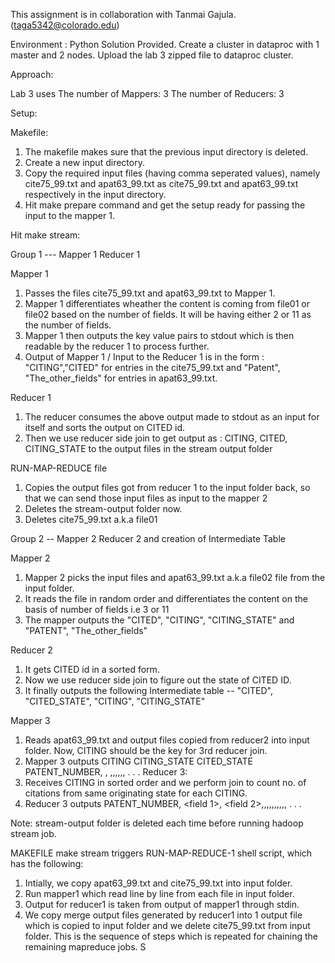 This assignment is in collaboration with Tanmai Gajula. (taga5342@colorado.edu)

Environment : Python Solution Provided.
Create a cluster in dataproc with 1 master and 2 nodes.
Upload the lab 3 zipped file to dataproc cluster.

Approach:

Lab 3 uses 
The number of Mappers: 3
The number of Reducers: 3

Setup:

Makefile:
1. The makefile makes sure that the previous input directory is deleted.
2. Create a new input directory.
3. Copy the required input files (having comma seperated values), namely cite75_99.txt and apat63_99.txt as cite75_99.txt and apat63_99.txt respectively in the input directory.
4. Hit make prepare command and get the setup ready for passing the input to the mapper 1.

Hit make stream:

Group 1 --- Mapper 1 Reducer 1

Mapper 1

1. Passes the files cite75_99.txt and apat63_99.txt to Mapper 1.
2. Mapper 1 differentiates wheather the content is coming from file01 or file02 based on the number of fields. It will be having either 2 or 11 as the number of fields.
3. Mapper 1 then outputs the key value pairs to stdout which is then readable by the reducer 1 to process further.
4. Output of Mapper 1 / Input to the Reducer 1 is in the form : "CITING","CITED" for entries in the cite75_99.txt and "Patent", "The_other_fields" for entries in apat63_99.txt.

Reducer 1

1. The reducer consumes the above output made to stdout as an input for itself and sorts the output on CITED id.
2. Then we use reducer side join to get output as : CITING, CITED, CITING_STATE to the output files in the stream output folder

RUN-MAP-REDUCE file
1. Copies the output files got from reducer 1 to the input folder back, so that we can send those input files as input to the mapper 2
2. Deletes the stream-output folder now.
3. Deletes cite75_99.txt a.k.a file01
 

Group 2 -- Mapper 2 Reducer 2 and creation of Intermediate Table

Mapper 2

1. Mapper 2 picks the input files and apat63_99.txt a.k.a file02 file from the input folder.
2. It reads the file in random order and differentiates the content on the basis of number of fields i.e 3 or 11
3. The mapper outputs the "CITED", "CITING", "CITING_STATE" and "PATENT", "The_other_fields"

Reducer 2 

1. It gets CITED id in a sorted form.
2. Now we use reducer side join to figure out the state of CITED ID.
3. It finally outputs the following Intermediate table -- "CITED", "CITED_STATE", "CITING", "CITING_STATE"


Mapper 3

1) Reads apat63_99.txt and output files copied from reducer2 into input folder.
Now, CITING should be the key for 3rd reducer join.
2) Mapper 3 outputs CITING CITING_STATE CITED_STATE
		    PATENT_NUMBER, <field2>, <field3>,,,,,,
		    .
		    .
	            .
Reducer 3:
1) Receives CITING in sorted order and we perform join to count no. of citations from same originating
state for each CITING.
2) Reducer 3 outputs PATENT_NUMBER, <field 1>, <field 2>,,,,,,,,,,<Count of same state citations>
		     .
		     .
		     .


Note: stream-output folder is deleted each time before running hadoop stream job.

MAKEFILE
make stream triggers RUN-MAP-REDUCE-1 shell script, which has the following:
1) Intially, we copy apat63_99.txt and cite75_99.txt into input folder.
2) Run mapper1 which read line by line from each file in input folder.
3) Output for reducer1 is taken from output of mapper1 through stdin.
4) We copy merge output files generated by reducer1 into 1 output file which is copied to input folder and we delete cite75_99.txt from input folder. 
This is the sequence of steps which is repeated for chaining the remaining mapreduce jobs.
S
